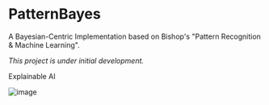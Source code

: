 # PatternBayes

A Bayesian-Centric Implementation based on Bishop's "Pattern Recognition & Machine Learning".

*This project is under initial development.* 

Explainable AI



![image](https://github.com/user-attachments/assets/e1f91ba9-8565-4eba-bcf8-cb54a568484f)
